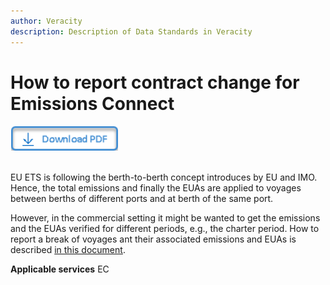 ```yaml
---
author: Veracity
description: Description of Data Standards in Veracity
---
```


# How to report contract change for Emissions Connect

<a href="https://veracitycdnprod.blob.core.windows.net/developer/veracitystatic/ovd/How%20to%20report%20for%20DNV%E2%80%99s%20Emissions%20Connect%20service.pdf" download>
    <img src="assets/download.png" alt="Download PDF" height="40">
  </a>
  <br>
  <br>

EU ETS is following the berth-to-berth concept introduces by EU and IMO. Hence, the total emissions and finally the EUAs are applied to voyages between berths of different ports and at berth of the same port.

However, in the commercial setting it might be wanted to get the emissions and the EUAs verified for different periods, e.g., the charter period. How to report a break of voyages ant their associated emissions and EUAs is described [in this document](https://veracitycdnprod.blob.core.windows.net/developer/veracitystatic/ovd/How%20to%20report%20for%20DNV%E2%80%99s%20Emissions%20Connect%20service.pdf).


**Applicable services**
EC


